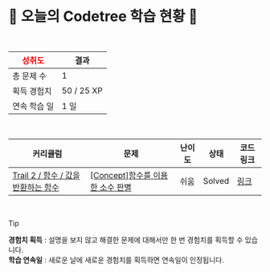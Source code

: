 # 🌲 오늘의 Codetree 학습 현황 🌲

<br />

| <span style="color:red;display:block;text-align:center;"> **성취도**</span> | 결과 |
|---|---|
| 총 문제 수 | 1 |
| 획득 경험치 | 50 / 25 XP |
| 연속 학습 일 | 1 일 |

<br />

|커리큘럼|문제|난이도|상태|코드 링크|
|---|---|---|---|---|
|[Trail 2 / 함수 / 값을 반환하는 함수](https://www.codetree.ai/trail-info/novice-mid/)|[[Concept]함수를 이용한 소수 판별](https://www.codetree.ai/trails/complete/curated-cards/intro-decimal-decisions-using-functions/)|쉬움|Solved|[링크](https://github.com/kugorang/codetree-TILs/blob/main/250321/%ED%95%A8%EC%88%98%EB%A5%BC%20%EC%9D%B4%EC%9A%A9%ED%95%9C%20%EC%86%8C%EC%88%98%20%ED%8C%90%EB%B3%84/decimal-decisions-using-functions.cpp)|


<br />

> [!TIP]
> **경험치 획득** : 설명을 보지 않고 해결한 문제에 대해서만 한 번 경험치를 획득할 수 있습니다.  
> **학습 연속일** : 새로운 날에 새로운 경험치를 획득하면 연속일이 인정됩니다.


